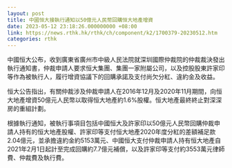 ```yaml
---
layout: post
title: 中國恒大接執行通知以50億元人民幣回購恒大地產增資
date: 2023-05-12 23:18:26.000000000 +08:00
link: https://news.rthk.hk/rthk/ch/component/k2/1700379-20230512.htm
categories: rthk
---
```


中國恒大公布，收到廣東省廣州市中級人民法院就深圳國際仲裁院的仲裁裁決發出執行通知書，仲裁申請人要求恒大集團、集團一家附屬公司，以及控股股東許家印等作為被執行人，履行增資協議下的回購承諾及支付尚欠分紅、違約金及收益。

恒大公告指出，有關仲裁涉及仲裁申請人在2016年12月及2020年11月期間，向恒大地產增資50億元人民幣以取得恒大地產約1.6%股權。恒大地產最終終止對深深房的重組計劃。

根據執行通知，被執行事項目包括中國恒大及許家印以50億元人民幣回購仲裁申請人持有的恒大地產股權、許家印等支付恒大地產2020年度分紅的差額補足款2.04億元，並承擔違約金約5153萬元、中國恒大支付仲裁申請人持有恒大地產自2021年2月1日起計至完成回購約7.7億元補償，以及許家印等支付約3553萬元律師費、仲裁費及執行費。
